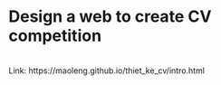 <h1>Design a web to create CV competition</h1>
<br>
Link: 
https://maoleng.github.io/thiet_ke_cv/intro.html
